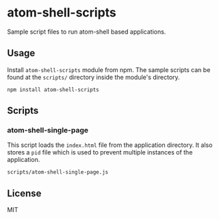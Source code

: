 atom-shell-scripts
==================

Sample script files to run atom-shell based applications.

## Usage

Install `atom-shell-scripts` module from npm. The sample scripts can be found at the `scripts/` directory inside the module's directory.

```
npm install atom-shell-scripts
```

## Scripts

### atom-shell-single-page

This script loads the `index.html` file from the application directory. It also stores a `pid` file which is used to prevent multiple instances of the application.

```
scripts/atom-shell-single-page.js
```

## License

MIT
